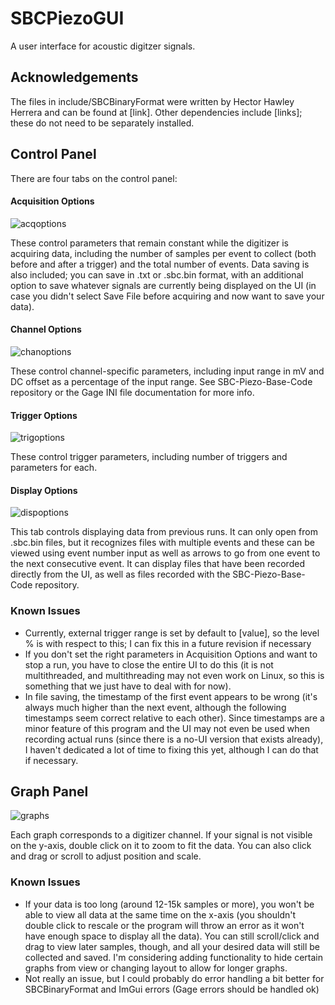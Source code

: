 # SBCPiezoGUI

A user interface for acoustic digitzer signals. 

## Acknowledgements
The files in include/SBCBinaryFormat were written by Hector Hawley Herrera and can be found at [link]. Other dependencies include [links]; these do not need to be separately installed.

## Control Panel
There are four tabs on the control panel:

#### Acquisition Options
![acqoptions](https://github.com/cmitch819/SBCPiezoGUI/assets/22796402/a358e155-17d2-4f86-a1b9-cf15919936d6)

These control parameters that remain constant while the digitizer is acquiring data, including the number of samples per event to collect (both before and after a trigger) and the total number of events. Data saving is also included; you can save in .txt or .sbc.bin format, with an additional option to save whatever signals are currently being displayed on the UI (in case you didn't select Save File before acquiring and now want to save your data). 

#### Channel Options
![chanoptions](https://github.com/cmitch819/SBCPiezoGUI/assets/22796402/f7853fa9-265f-4e6e-bf13-e69c8b8b3cd4)

These control channel-specific parameters, including input range in mV and DC offset as a percentage of the input range. See SBC-Piezo-Base-Code repository or the Gage INI file documentation for more info.

#### Trigger Options
![trigoptions](https://github.com/cmitch819/SBCPiezoGUI/assets/22796402/41a00d63-93c1-4e24-99de-9f8620d8a4b7)

These control trigger parameters, including number of triggers and parameters for each.

#### Display Options
![dispoptions](https://github.com/cmitch819/SBCPiezoGUI/assets/22796402/fd3f8f52-3ad4-4cd8-b131-8a64f567e75e)

This tab controls displaying data from previous runs. It can only open from .sbc.bin files, but it recognizes files with multiple events and these can be viewed using event number input as well as arrows to go from one event to the next consecutive event. It can display files that have been recorded directly from the UI, as well as files recorded with the SBC-Piezo-Base-Code repository.

### Known Issues
- Currently, external trigger range is set by default to [value], so the level % is with respect to this; I can fix this in a future revision if necessary
- If you don't set the right parameters in Acquisition Options and want to stop a run, you have to close the entire UI to do this (it is not multithreaded, and multithreading may not even work on Linux, so this is something that we just have to deal with for now).
- In file saving, the timestamp of the first event appears to be wrong (it's always much higher than the next event, although the following timestamps seem correct relative to each other). Since timestamps are a minor feature of this program and the UI may not even be used when recording actual runs (since there is a no-UI version that exists already), I haven't dedicated a lot of time to fixing this yet, although I can do that if necessary.

## Graph Panel
![graphs](https://github.com/cmitch819/SBCPiezoGUI/assets/22796402/80794811-4a8e-4826-ab8b-ec144cf97bad)

Each graph corresponds to a digitizer channel. If your signal is not visible on the y-axis, double click on it to zoom to fit the data. You can also click and drag or scroll to adjust position and scale.

### Known Issues

- If your data is too long (around 12-15k samples or more), you won't be able to view all data at the same time on the x-axis (you shouldn't double click to rescale or the program will throw an error as it won't have enough space to display all the data). You can still scroll/click and drag to view later samples, though, and all your desired data will still be collected and saved. I'm considering adding functionality to hide certain graphs from view or changing layout to allow for longer graphs.
- Not really an issue, but I could probably do error handling a bit better for SBCBinaryFormat and ImGui errors (Gage errors should be handled ok)
